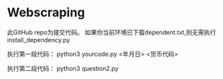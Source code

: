 # Webscraping
此GitHub repo为提交代码。
如果你当前环境已下载dependent.txt,则无需执行install_dependency.py

执行第一段代码：
python3 yourcode.py <年月日> <货币代码>

执行第二段代码：
python3 question2.py <char> <k>

